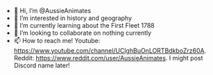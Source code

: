 - 👋 Hi, I’m @AussieAnimates
- 👀 I’m interested in history and geography
- 🌱 I’m currently learning about the First Fleet 1788
- 💞️ I’m looking to collaborate on nothing currently 
- 📫 How to reach me! Youtube: https://www.youtube.com/channel/UClghBuOnLORTBdkboZrz60A. Reddit: https://www.reddit.com/user/AussieAnimates. I might post Discord name later!

<!---
AussieAnimates/AussieAnimates is a ✨ special ✨ repository because its `README.md` (this file) appears on your GitHub profile.
You can click the Preview link to take a look at your changes.
--->

